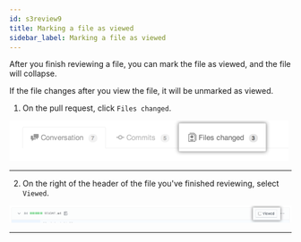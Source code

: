 ```yaml
---
id: s3review9
title: Marking a file as viewed
sidebar_label: Marking a file as viewed
---
```



After you finish reviewing a file, you can mark the file as viewed, and the file will collapse.

If the file changes after you view the file, it will be unmarked as viewed.



1. On the pull request, click  `Files changed`.


![xxx](https://raw.githubusercontent.com/ChickenKyiv/awesome-git-article/master/img/PR/review/pull-request-tabs-changed-files.png)


----


2. On the right of the header of the file you've finished reviewing, select `Viewed`.



![xxx](https://raw.githubusercontent.com/ChickenKyiv/awesome-git-article/master/img/PR/review/viewed-checkbox.png)


----
